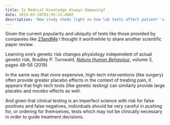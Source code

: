 ```yaml
---
title: Is Medical Knowledge Always Empowing?
date: 2019-03-20T01:55:13.498Z
description: 'New study sheds light on how lab tests affect patient''s perceptions '
---
```

Given the current popularity and ubiquity of tests like those provided by companies like [23andMe](https://www.23andme.com/) I thought it worthwhile to share another scientific paper review.

Learning one’s genetic risk changes physiology independent of actual genetic risk, Bradley P. Turnwald, [_Nature Human Behaviour_](https://www.nature.com/articles/s41562-018-0483-4%22%20%5Cl%20%22auth-1), volume 3, pages 48–56 (2019).

In the same way that more expensive, high-tech interventions (like surgery) often provide greater placebo effects in the context of treating pain, it appears that high-tech tools (like genetic testing) can similarly provide large placebo and nocebo effects as well. 

And given that clinical testing is an imperfect science with risk for false positives and false negatives, individuals should be very careful in pushing for, or ordering for themselves, tests which may not be clinically necessary in order to guide treatment decisions.
